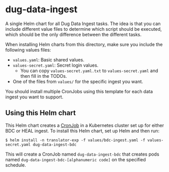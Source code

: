 # dug-data-ingest

A single Helm chart for all Dug Data Ingest tasks. The idea is that you can include different value files to
determine which script should be executed, which should be the only difference between the different tasks.

When installing Helm charts from this directory, make sure you include the following values files:
- `values.yaml`: Basic shared values.
- `values-secret.yaml`: Secret login values. 
  - You can copy `values-secret.yaml.txt` to `values-secret.yaml` and then fill in the TODOs.
- One of the files from `values/` for the specific ingest you want.

You should install multiple CronJobs using this template for each data ingest you want to support.

## Using this Helm chart

This Helm chart creates a [CronJob](https://kubernetes.io/docs/concepts/workloads/controllers/cron-jobs/)
in a Kubernetes cluster set up for either BDC or HEAL ingest. To install this Helm chart, set up Helm and
then run:

```shell
$ helm install -n translator-exp -f values/bdc-ingest.yaml -f values-secret.yaml dug-data-ingest-bdc
```

This will create a CronJob named `dug-data-ingest-bdc` that creates pods named
`dug-data-ingest-bdc-[alphanumeric code]` on the specified schedule.